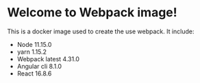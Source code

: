 Welcome to Webpack image!
=========================

This is a docker image used to create the use webpack.
It include:

 - Node 11.15.0
 - yarn 1.15.2
 - Webpack latest 4.31.0
 - Angular cli 8.1.0
 - React 16.8.6